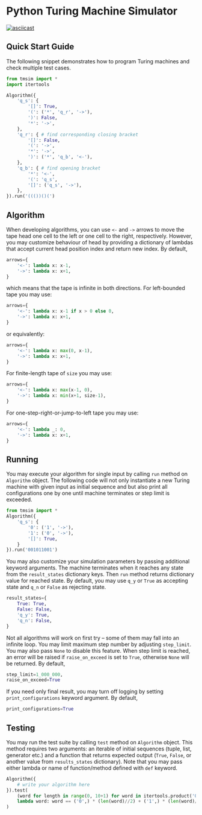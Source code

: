 # Python Turing Machine Simulator
[![asciicast](https://asciinema.org/a/Eyi6GLepf56PSUZCJVBDoCjIM.svg)](https://asciinema.org/a/Eyi6GLepf56PSUZCJVBDoCjIM)

## Quick Start Guide
The following snippet demonstrates how to program Turing machines and check multiple test cases.
```python
from tmsim import *
import itertools

Algorithm({
    'q_s': {
        '[]': True,
        '(': ('*', 'q_r', '->'),
        ')': False,
        '*': '->',
    },
    'q_r': { # find corresponding closing bracket
        '[]': False,
        '(': '->',
        '*': '->',
        ')': ('*', 'q_b', '<-'),
    },
    'q_b': { # find opening bracket
        '*': '<-',
        '(': 'q_s',
        '[]': ('q_s', '->'),
    },
}).run('((())()(')
```

## Algorithm
When developing algorithms, you can use `<-` and `->` arrows to move the tape head one cell to the left or one cell to the right, respectively. However, you may customize behaviour of head by providing a dictionary of lambdas that accept current head position index and return new index. By default,
```python
arrows={
    '<-': lambda x: x-1,
    '->': lambda x: x+1,
}
```
which means that the tape is infinite in both directions. For left-bounded tape you may use:
```python
arrows={
    '<-': lambda x: x-1 if x > 0 else 0,
    '->': lambda x: x+1,
}
```
or equivalently:
```python
arrows={
    '<-': lambda x: max(0, x-1),
    '->': lambda x: x+1,
}
```
For finite-length tape of `size` you may use:
```python
arrows={
    '<-': lambda x: max(x-1, 0),
    '->': lambda x: min(x+1, size-1),
}
```
For one-step-right-or-jump-to-left tape you may use:
```python
arrows={
    '<-': lambda _: 0,
    '->': lambda x: x+1,
}
```

## Running
You may execute your algorithm for single input by calling `run` method on `Algorithm` object. The following code will not only instantiate a new Turing machine with given input as initial sequence and but also print all configurations one by one until machine terminates or step limit is exceeded.
```python
from tmsim import *
Algorithm({
    'q_s': {
        '0': ('1', '->'),
        '1': ('0', '->'),
        '[]': True,
    }
}).run('001011001')
```

You may also customize your simulation parameters by passing additional keyword arguments. 
The machine terminates when it reaches any state from the `result_states` dictionary keys.
Then `run` method returns dictionary value for reached state.
By default, you may use `q_y` or `True` as accepting state and `q_n` or `False` as rejecting state.
```python
result_states={
    True: True,
    False: False,
    'q_y': True,
    'q_n': False,
}
```

Not all algorithms will work on first try – some of them may fall into an infinite loop.
You may limit maximum step number by adjusting `step_limit`. You may also pass `None` to disable this feature.
When step limit is reached, an error will be raised if `raise_on_exceed` is set to `True`, otherwise `None` will be returned.
By default,
```python
step_limit=1_000_000,
raise_on_exceed=True
```

If you need only final result, you may turn off logging by setting `print_configurations` keyword argument. By default,
```python
print_configurations=True
```

## Testing
You may run the test suite by calling `test` method on `Algorithm` object. This method requires two arguments: an iterable of initial sequences (tuple, list, generator etc.) and a function that returns expected output (`True`, `False`, or another value from `results_states` dictionary). Note that you may pass either lambda or name of function/method defined with `def` keyword.
```python
Algorithm({
    # write your algorithm here
}).test(
    (word for length in range(0, 10+1) for word in itertools.product('01', repeat=length)),
    lambda word: word == ('0',) * (len(word)//2) + ('1',) * (len(word)//2)
)
```
